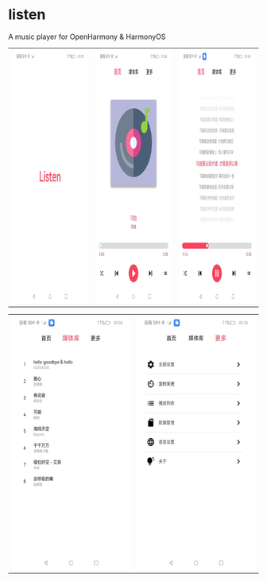 # listen

A music player for OpenHarmony & HarmonyOS

<table>
<tr>
<td><center><img src="./img/Screenshot_20231007232505181.jpeg" width="288" height="512"/></center></td>
<td><center><img src="./img/Screenshot_20231007232512726.jpeg" width="288" height="512"/></center></td>
<td><center><img src="./img/Screenshot_20231007232526526.jpeg" width="288" height="512"/></center></td>
</tr>
</table>
<table>
<tr>
<td><center><img src="./img/Screenshot_20231007232538767.jpeg" width="288" height="512"/></center></td>
<td><center><img src="./img/Screenshot_20231007232543593.jpeg" width="288" height="512"/></center></td>
</tr>
</table>
